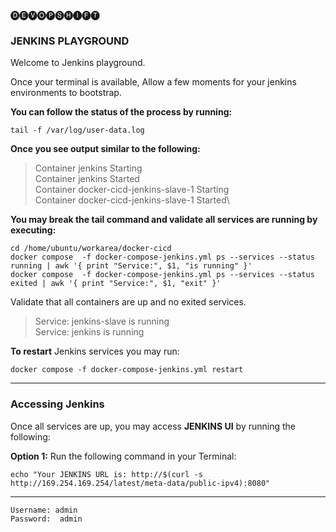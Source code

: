🅓🅔🅥🅞🅟🅢🅗🅘🅕🅣

### JENKINS PLAYGROUND
Welcome to Jenkins playground.

Once your terminal is available,
Allow a few moments for your jenkins environments to bootstrap.

**You can follow the status of the process by running:**

    tail -f /var/log/user-data.log

  **Once you see output similar to the following:**
  

> Container jenkins  Starting\
> Container jenkins  Started\
> Container docker-cicd-jenkins-slave-1  Starting\
> Container docker-cicd-jenkins-slave-1  Started\

**You may break the tail command and validate all services are running by executing:**

    cd /home/ubuntu/workarea/docker-cicd
    docker compose  -f docker-compose-jenkins.yml ps --services --status running | awk '{ print "Service:", $1, "is running" }'
    docker compose  -f docker-compose-jenkins.yml ps --services --status exited | awk '{ print "Service:", $1, "exit" }'

Validate that all containers are up and no exited services.

> Service: jenkins-slave is running \
Service: jenkins is running 

**To restart** Jenkins services you may run:

    docker compose -f docker-compose-jenkins.yml restart
---

### Accessing Jenkins
Once all services are up,
you may access **JENKINS UI** by running the following:

**Option 1:** Run the following command in your Terminal:

    echo "Your JENKINS URL is: http://$(curl -s http://169.254.169.254/latest/meta-data/public-ipv4):8080"

---

    Username: admin 
    Password:  admin

